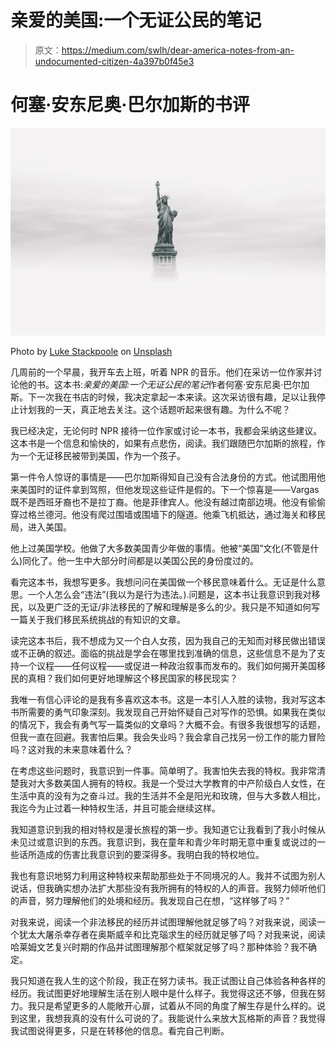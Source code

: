 # 亲爱的美国:一个无证公民的笔记

> 原文：<https://medium.com/swlh/dear-america-notes-from-an-undocumented-citizen-4a397b0f45e3>

# 何塞·安东尼奥·巴尔加斯的书评

![](img/fa5012001e955b3950efb944cb99ffa9.png)

Photo by [Luke Stackpoole](https://unsplash.com/@withluke?utm_source=medium&utm_medium=referral) on [Unsplash](https://unsplash.com?utm_source=medium&utm_medium=referral)

几周前的一个早晨，我开车去上班，听着 NPR 的音乐。他们在采访一位作家并讨论他的书。这本书:*亲爱的美国:一个无证公民的笔记*作者何塞·安东尼奥·巴尔加斯。下一次我在书店的时候，我决定拿起一本来读。这次采访很有趣，足以让我停止计划我的一天，真正地去关注。这个话题听起来很有趣。为什么不呢？

我已经决定，无论何时 NPR 接待一位作家或讨论一本书，我都会采纳这些建议。这本书是一个信息和愉快的，如果有点悲伤，阅读。我们跟随巴尔加斯的旅程，作为一个无证移民被带到美国，作为一个孩子。

第一件令人惊讶的事情是——巴尔加斯得知自己没有合法身份的方式。他试图用他来美国时的证件拿到驾照，但他发现这些证件是假的。下一个惊喜是——Vargas 既不是西班牙裔也不是拉丁裔。他是菲律宾人。他没有越过南部边境。他没有偷偷穿过格兰德河。他没有爬过围墙或围墙下的隧道。他乘飞机抵达，通过海关和移民局，进入美国。

他上过美国学校。他做了大多数美国青少年做的事情。他被“美国”文化(不管是什么)同化了。他一生中大部分时间都是以美国公民的身份度过的。

看完这本书，我想写更多。我想问问在美国做一个移民意味着什么。无证是什么意思。一个人怎么会“违法”(我以为是行为违法。).问题是，这本书让我意识到我对移民，以及更广泛的无证/非法移民的了解和理解是多么的少。我只是不知道如何写一篇关于我们移民系统挑战的有知识的文章。

读完这本书后，我不想成为又一个白人女孩，因为我自己的无知而对移民做出错误或不正确的叙述。面临的挑战是学会在哪里找到准确的信息，这些信息不是为了支持一个议程——任何议程——或促进一种政治叙事而发布的。我们如何揭开美国移民的真相？我们如何更好地理解这个移民国家的移民现实？

我唯一有信心评论的是我有多喜欢这本书。这是一本引人入胜的读物，我对写这本书所需要的勇气印象深刻。我发现自己开始怀疑自己对写作的恐惧。如果我在类似的情况下，我会有勇气写一篇类似的文章吗？大概不会。有很多我很想写的话题，但我一直在回避。我害怕后果。我会失业吗？我会拿自己找另一份工作的能力冒险吗？这对我的未来意味着什么？

在考虑这些问题时，我意识到一件事。简单明了。我害怕失去我的特权。我非常清楚我对大多数美国人拥有的特权。我是一个受过大学教育的中产阶级白人女性，在生活中真的没有为之奋斗过。我的生活并不全是阳光和玫瑰，但与大多数人相比，我迄今为止过着一种特权生活，并且可能会继续这样。

我知道意识到我的相对特权是漫长旅程的第一步。我知道它让我看到了我小时候从未见过或意识到的东西。我意识到，我在童年和青少年时期无意中重复或说过的一些话所造成的伤害比我意识到的要深得多。我明白我的特权地位。

我也有意识地努力利用这种特权来帮助那些处于不同境况的人。我并不试图为别人说话，但我确实想办法扩大那些没有我所拥有的特权的人的声音。我努力倾听他们的声音，努力理解他们的处境和经历。我发现自己在想，“这样够了吗？”

对我来说，阅读一个非法移民的经历并试图理解他就足够了吗？对我来说，阅读一个犹太大屠杀幸存者在奥斯威辛和比克瑙求生的经历就足够了吗？对我来说，阅读哈莱姆文艺复兴时期的作品并试图理解那个框架就足够了吗？那种体验？我不确定。

我只知道在我人生的这个阶段，我正在努力读书。我正试图让自己体验各种各样的经历。我试图更好地理解生活在别人眼中是什么样子。我觉得这还不够，但我在努力。我只是希望更多的人能敞开心扉，试着从不同的角度了解生存是什么样的。说到这里，我想我真的没有什么可说的了。我能说什么来放大瓦格斯的声音？我觉得我试图说得更多，只是在转移他的信息。看完自己判断。